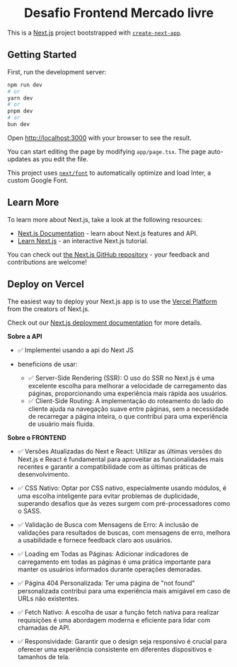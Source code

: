 <center><h1>Desafio Frontend Mercado livre</h1></center>

This is a [Next.js](https://nextjs.org/) project bootstrapped with [`create-next-app`](https://github.com/vercel/next.js/tree/canary/packages/create-next-app).

## Getting Started

First, run the development server:

```bash
npm run dev
# or
yarn dev
# or
pnpm dev
# or
bun dev
```

Open [http://localhost:3000](http://localhost:3000) with your browser to see the result.

You can start editing the page by modifying `app/page.tsx`. The page auto-updates as you edit the file.

This project uses [`next/font`](https://nextjs.org/docs/basic-features/font-optimization) to automatically optimize and load Inter, a custom Google Font.

## Learn More

To learn more about Next.js, take a look at the following resources:

- [Next.js Documentation](https://nextjs.org/docs) - learn about Next.js features and API.
- [Learn Next.js](https://nextjs.org/learn) - an interactive Next.js tutorial.

You can check out [the Next.js GitHub repository](https://github.com/vercel/next.js/) - your feedback and contributions are welcome!

## Deploy on Vercel

The easiest way to deploy your Next.js app is to use the [Vercel Platform](https://vercel.com/new?utm_medium=default-template&filter=next.js&utm_source=create-next-app&utm_campaign=create-next-app-readme) from the creators of Next.js.

Check out our [Next.js deployment documentation](https://nextjs.org/docs/deployment) for more details.

**Sobre a API**

- ✅ Implementei usando a api do Next JS
- beneficions de usar:

  - ✅ Server-Side Rendering (SSR): O uso do SSR no Next.js é uma excelente escolha para melhorar a velocidade de carregamento das páginas, proporcionando uma experiência mais rápida aos usuários.
  - ✅ Client-Side Routing: A implementação do roteamento do lado do cliente ajuda na navegação suave entre páginas, sem a necessidade de recarregar a página inteira, o que contribui para uma experiência de usuário mais fluida.

**Sobre o FRONTEND**

- ✅ Versões Atualizadas do Next e React: Utilizar as últimas versões do Next.js e React é fundamental para aproveitar as funcionalidades mais recentes e garantir a compatibilidade com as últimas práticas de desenvolvimento.

- ✅ CSS Nativo: Optar por CSS nativo, especialmente usando módulos, é uma escolha inteligente para evitar problemas de duplicidade, superando desafios que às vezes surgem com pré-processadores como o SASS.

- ✅ Validação de Busca com Mensagens de Erro: A inclusão de validações para resultados de buscas, com mensagens de erro, melhora a usabilidade e fornece feedback claro aos usuários.

- ✅ Loading em Todas as Páginas: Adicionar indicadores de carregamento em todas as páginas é uma prática importante para manter os usuários informados durante operações demoradas.

- ✅ Página 404 Personalizada: Ter uma página de "not found" personalizada contribui para uma experiência mais amigável em caso de URLs não existentes.

- ✅ Fetch Nativo: A escolha de usar a função fetch nativa para realizar requisições é uma abordagem moderna e eficiente para lidar com chamadas de API.

- ✅ Responsividade: Garantir que o design seja responsivo é crucial para oferecer uma experiência consistente em diferentes dispositivos e tamanhos de tela.

